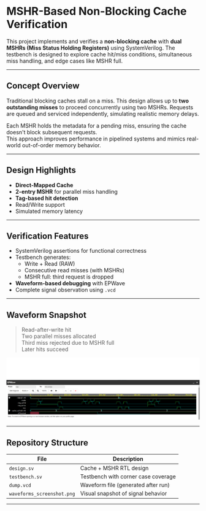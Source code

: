 # MSHR-Based Non-Blocking Cache Verification

This project implements and verifies a **non-blocking cache** with **dual MSHRs (Miss Status Holding Registers)** using SystemVerilog. The testbench is designed to explore cache hit/miss conditions, simultaneous miss handling, and edge cases like MSHR full.

---

## Concept Overview

Traditional blocking caches stall on a miss. This design allows up to **two outstanding misses** to proceed concurrently using two MSHRs. Requests are queued and serviced independently, simulating realistic memory delays.

Each MSHR holds the metadata for a pending miss, ensuring the cache doesn't block subsequent requests.  
This approach improves performance in pipelined systems and mimics real-world out-of-order memory behavior.

---

##  Design Highlights

- **Direct-Mapped Cache**
- **2-entry MSHR** for parallel miss handling
- **Tag-based hit detection**
- Read/Write support
- Simulated memory latency

---

##  Verification Features

- SystemVerilog assertions for functional correctness
- Testbench generates:
  - Write + Read (RAW)
  - Consecutive read misses (with MSHRs)
  - MSHR full: third request is dropped
- **Waveform-based debugging** with EPWave
- Complete signal observation using `.vcd`

---

## Waveform Snapshot

> Read-after-write hit  
> Two parallel misses allocated  
>  Third miss rejected due to MSHR full  
>  Later hits succeed

![Waveform](waveforms_screenshot.png)

---

##  Repository Structure

| File               | Description                              |
|--------------------|------------------------------------------|
| `design.sv`        | Cache + MSHR RTL design                  |
| `testbench.sv`     | Testbench with corner case coverage      |
| `dump.vcd`         | Waveform file (generated after run)      |
| `waveforms_screenshot.png` | Visual snapshot of signal behavior |

---


